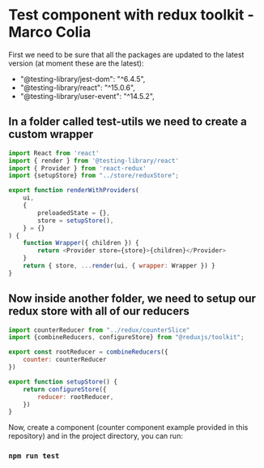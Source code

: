 # Test component with redux toolkit - Marco Colia

First we need to be sure that all the packages are updated to the latest version (at moment these are the latest):

-  "@testing-library/jest-dom": "^6.4.5",
-   "@testing-library/react": "^15.0.6",
-   "@testing-library/user-event": "^14.5.2",

## In a folder called test-utils we need to create a custom wrapper

```javascript
import React from 'react'
import { render } from '@testing-library/react'
import { Provider } from 'react-redux'
import {setupStore} from "../store/reduxStore";

export function renderWithProviders(
    ui,
    {
        preloadedState = {},
        store = setupStore(),
    } = {}
) {
    function Wrapper({ children }) {
        return <Provider store={store}>{children}</Provider>
    }
    return { store, ...render(ui, { wrapper: Wrapper }) }
}

```

## Now inside another folder, we need to setup our redux store with all of our reducers

```javascript
import counterReducer from "../redux/counterSlice"
import {combineReducers, configureStore} from "@reduxjs/toolkit";

export const rootReducer = combineReducers({
    counter: counterReducer
})

export function setupStore() {
    return configureStore({
        reducer: rootReducer,
    })
}

```

Now, create a component (counter component example provided in this repository) and 
in the project directory, you can run:

### `npm run test`
